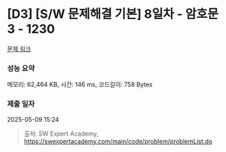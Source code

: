 # [D3] [S/W 문제해결 기본] 8일차 - 암호문3 - 1230 

[문제 링크](https://swexpertacademy.com/main/code/problem/problemDetail.do?contestProbId=AV14zIwqAHwCFAYD) 

### 성능 요약

메모리: 62,464 KB, 시간: 146 ms, 코드길이: 758 Bytes

### 제출 일자

2025-05-09 15:24



> 출처: SW Expert Academy, https://swexpertacademy.com/main/code/problem/problemList.do